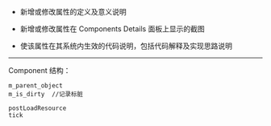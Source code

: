 
* 新增或修改属性的定义及意义说明

* 新增或修改属性在 Components Details 面板上显示的截图

* 使该属性在其系统内生效的代码说明，包括代码解释及实现思路说明



__________

Component 结构：

    m_parent_object
    m_is_dirty  //记录标脏

    postLoadResource
    tick